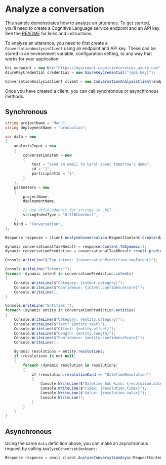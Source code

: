 # Analyze a conversation

This sample demonstrates how to analyze an utterance. To get started, you'll need to create a Cognitive Language service endpoint and an API key. See the [README](https://github.com/Azure/azure-sdk-for-net/blob/main/sdk/cognitivelanguage/Azure.AI.Language.Conversations/README.md) for links and instructions.

To analyze an utterance, you need to first create a `ConversationAnalysisClient` using an endpoint and API key. These can be stored in an environment variable, configuration setting, or any way that works for your application.

```C# Snippet:ConversationAnalysisClient_Create
Uri endpoint = new Uri("https://myaccount.cognitiveservices.azure.com");
AzureKeyCredential credential = new AzureKeyCredential("{api-key}");

ConversationAnalysisClient client = new ConversationAnalysisClient(endpoint, credential);
```

Once you have created a client, you can call synchronous or asynchronous methods.

## Synchronous

```C# Snippet:ConversationAnalysis_AnalyzeConversation
string projectName = "Menu";
string deploymentName = "production";

var data = new
{
    analysisInput = new
    {
        conversationItem = new
        {
            text = "Send an email to Carol about tomorrow's demo",
            id = "1",
            participantId = "1",
        }
    },
    parameters = new
    {
        projectName,
        deploymentName,

        // Use Utf16CodeUnit for strings in .NET.
        stringIndexType = "Utf16CodeUnit",
    },
    kind = "Conversation",
};

Response response = client.AnalyzeConversation(RequestContent.Create(data));

dynamic conversationalTaskResult = response.Content.ToDynamic();
dynamic conversationPrediction = conversationalTaskResult.result.prediction;

Console.WriteLine($"Top intent: {conversationPrediction.topIntent}");

Console.WriteLine("Intents:");
foreach (dynamic intent in conversationPrediction.intents)
{
    Console.WriteLine($"Category: {intent.category}");
    Console.WriteLine($"Confidence: {intent.confidenceScore}");
    Console.WriteLine();
}

Console.WriteLine("Entities:");
foreach (dynamic entity in conversationPrediction.entities)
{
    Console.WriteLine($"Category: {entity.category}");
    Console.WriteLine($"Text: {entity.text}");
    Console.WriteLine($"Offset: {entity.offset}");
    Console.WriteLine($"Length: {entity.length}");
    Console.WriteLine($"Confidence: {entity.confidenceScore}");
    Console.WriteLine();

    dynamic resolutions = entity.resolutions;
    if (resolutions is not null)
    {
        foreach (dynamic resolution in resolutions)
        {
            if (resolution.resolutionKind == "DateTimeResolution")
            {
                Console.WriteLine($"Datetime Sub Kind: {resolution.dateTimeSubKind}");
                Console.WriteLine($"Timex: {resolution.timex}");
                Console.WriteLine($"Value: {resolution.value}");
                Console.WriteLine();
            }
        }
    }
}
```

## Asynchronous

Using the same `data` definition above, you can make an asynchronous request by calling `AnalyzeConversationAsync`:

```C# Snippet:ConversationAnalysis_AnalyzeConversationAsync
Response response = await client.AnalyzeConversationAsync(RequestContent.Create(data));
```
